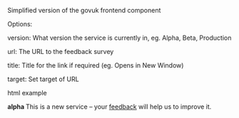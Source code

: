 Simplified version of the govuk frontend component

Options: 

version: What version the service is currently in, eg. Alpha, Beta, Production

url: The URL to the feedback survey

title: Title for the link if required (eg. Opens in New Window)

target: Set target of URL

html example

<div class="nhsuk-phase-banner">
  <div class="nhsuk-width-container">
    <p class="nhsuk-phase-banner__content">
      <strong class="nhsuk-tag nhsuk-phase-banner__content__tag">
        alpha
      </strong>
      <span class="nhsuk-phase-banner__text">
        This is a new service – your <a class="nhsuk-link" href="https://forms.office.com/Pages/ResponsePage.aspx?id=K5Gn_5ewMUGcD9DoB1Wyq62_imvDlFpPhawBoObID1NUQTNENlpXMlNZVjJBS0JCUVVLUlQxSkJVUyQlQCN0PWcu" target="_blank" title="Opens in New Window">feedback</a> will help us to improve it.
      </span>
    </p>
  </div>
</div>